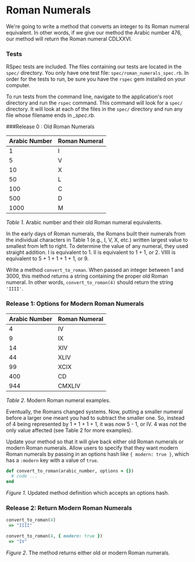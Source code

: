 # Roman Numerals

We're going to write a method that converts an integer to its Roman numeral equivalent. In other words, if we give our method the Arabic number 476, our method will return the Roman numeral CDLXXVI.

### Tests
RSpec tests are included. The files containing our tests are located in the `spec/` directory. You only have one test file:  `spec/roman_numerals_spec.rb`. In order for the tests to run, be sure you have
the `rspec` gem installed on your computer.

To run tests from the command line, navigate to the application's root directory and run the `rspec` command.  This command will look for a `spec/` directory.  It will look at each of the files in the `spec/` directory and run any file whose filename ends in *_spec.rb*.

###Release 0 : Old Roman Numerals

| Arabic Number  | Roman Numeral |
| -------------- | ------------- |
| 1              | I             |
| 5              | V             |
| 10             | X             |
| 50             | L             |
| 100            | C             |
| 500            | D             |
| 1000           | M             |

*Table 1*. Arabic number and their old Roman numeral equivalents.


In the early days of Roman numerals, the Romans built their numerals from the individual characters in Table 1 (e.g., I, V, X, etc.) written largest value to smallest from left to right.  To determine the value of any numeral, they used straight addition.  I is equivalent to 1.  II is equivalent to 1 + 1, or 2.  VIIII is equivalent to 5 + 1 + 1 + 1 + 1, or 9.

Write a method `convert_to_roman`.  When passed an integer between 1 and 3000, this method returns a string containing the proper old Roman numeral.  In other words, `convert_to_roman(4)` should return the string `'IIII'`.  

### Release 1: Options for Modern Roman Numerals

| Arabic Number | Roman Numeral |
| ------------- | ------------- |
| 4             | IV            |
| 9             | IX            |
| 14            | XIV           |
| 44            | XLIV          |
| 99            | XCIX          |
| 400           | CD            |
| 944           | CMXLIV        |

*Table 2*.  Modern Roman numeral examples.

Eventually, the Romans changed systems.  Now, putting a smaller numeral before a larger one meant you had to subtract the smaller one.  So, instead of 4 being represented by 1 + 1 + 1 + 1, it was now 5 - 1, or IV.  4 was not the only value affected (see Table 2 for more examples).

Update your method so that it will give back either old Roman numerals or modern Roman numerals. Allow users to specify that they want modern Roman numerals by passing in an options hash like `{ modern: true }`, which has a `:modern` key with a value of `true`.

```ruby
def convert_to_roman(arabic_number, options = {})
  # code ...
end
```

*Figure 1*.  Updated method definition which accepts an options hash.


### Release 2: Return Modern Roman Numerals

```ruby
convert_to_roman(4)
 => "IIII"

convert_to_roman(4, { modern: true })
 => "IV"
```

*Figure 2*.  The method returns either old or modern Roman numerals.
